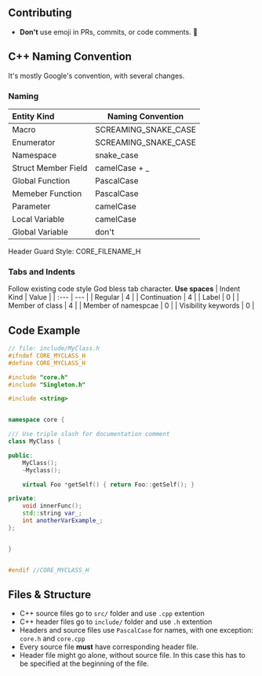## Contributing
- __Don't__ use emoji in PRs, commits, or code comments. 🙂


## C++ Naming Convention 

It's mostly Google's convention, with several changes.

### Naming 
| Entity Kind | Naming Convention |
| :--- | --- |
| Macro | SCREAMING_SNAKE_CASE |
| Enumerator | SCREAMING_SNAKE_CASE |
| Namespace | snake_case |
| Struct Member Field | camelCase + _ |
| Global Function | PascalCase |
| Memeber Function | PascalCase |
| Parameter | camelCase |
| Local Variable | camelCase |
| Global Variable | don't | 

Header Guard Style: CORE_FILENAME_H


### Tabs and Indents
Follow existing code style
God bless tab character. __Use spaces__
| Indent Kind | Value | 
| :--- | --- |
| Regular | 4 | 
| Continuation  | 4 |
| Label | 0 | 
| Member of class | 4 |
| Member of namespcae | 0 |
| Visibility keywords | 0 |


## Code Example 
```c++
// file: include/MyClass.h
#ifndef CORE_MYCLASS_H
#define CORE_MYCLASS_H

#include "core.h"
#include "Singleton.h"

#include <string>


namespace core {

/// Use triple slash for documentation comment
class MyClass {

public:
    MyClass();
    ~Myclass();

    virtual Foo *getSelf() { return Foo::getSelf(); }

private:
    void innerFunc();
    std::string var_;
    int anotherVarExample_;
};


}


#endif //CORE_MYCLASS_H
```




## Files & Structure 

- C++ source files go to `src/` folder and use `.cpp` extention
- C++ header files go to `include/` folder and use `.h` extention
- Headers and source files use `PascalCase` for names, with one exception: `core.h` and `core.cpp`
- Every source file __must__ have corresponding header file. 
- Header file might go alone, without source file. In this case this has to be specified at the beginning of the file.

